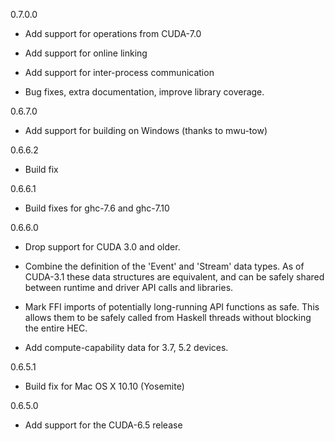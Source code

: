 0.7.0.0

  * Add support for operations from CUDA-7.0

  * Add support for online linking

  * Add support for inter-process communication

  * Bug fixes, extra documentation, improve library coverage.

0.6.7.0

  * Add support for building on Windows (thanks to mwu-tow)

0.6.6.2

  * Build fix

0.6.6.1

  * Build fixes for ghc-7.6 and ghc-7.10

0.6.6.0

  * Drop support for CUDA 3.0 and older.

  * Combine the definition of the 'Event' and 'Stream' data types. As of
    CUDA-3.1 these data structures are equivalent, and can be safely shared
    between runtime and driver API calls and libraries.

  * Mark FFI imports of potentially long-running API functions as safe. This
    allows them to be safely called from Haskell threads without blocking the
    entire HEC.

  * Add compute-capability data for 3.7, 5.2 devices.

0.6.5.1

  * Build fix for Mac OS X 10.10 (Yosemite)

0.6.5.0

  * Add support for the CUDA-6.5 release

